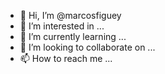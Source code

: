 - 👋 Hi, I’m @marcosfiguey
- 👀 I’m interested in ...
- 🌱 I’m currently learning ...
- 💞️ I’m looking to collaborate on ...
- 📫 How to reach me ...

<!---
marcosfiguey/marcosfiguey is a ✨ special ✨ repository because its `README.md` (this file) appears on your GitHub profile.
You can click the Preview link to take a look at your changes.
--->
